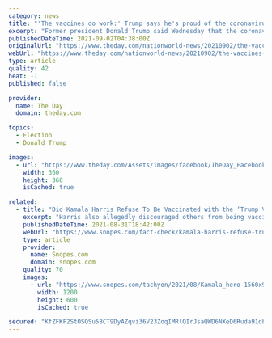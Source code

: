 ```yaml
---
category: news
title: "'The vaccines do work:' Trump says he's proud of the coronavirus vaccine but rejects any mandates"
excerpt: "Former president Donald Trump said Wednesday that the coronavirus vaccine is effective and that more Americans should get the shot, but that mandates"
publishedDateTime: 2021-09-02T04:38:00Z
originalUrl: "https://www.theday.com/nationworld-news/20210902/the-vaccines-do-work-trump-says-hes-proud-of-coronavirus-vaccine-but-rejects-any-mandates"
webUrl: "https://www.theday.com/nationworld-news/20210902/the-vaccines-do-work-trump-says-hes-proud-of-coronavirus-vaccine-but-rejects-any-mandates"
type: article
quality: 42
heat: -1
published: false

provider:
  name: The Day
  domain: theday.com

topics:
  - Election
  - Donald Trump

images:
  - url: "https://www.theday.com/Assets/images/facebook/TheDay_Facebook_OG-360px.png"
    width: 360
    height: 360
    isCached: true

related:
  - title: "Did Kamala Harris Refuse To Be Vaccinated with the ‘Trump Vaccine’?"
    excerpt: "Harris also allegedly discouraged others from being vaccinated against COVID-19 during the 2020 election campaign."
    publishedDateTime: 2021-08-31T18:42:00Z
    webUrl: "https://www.snopes.com/fact-check/kamala-harris-refuse-trump-vaccine/"
    type: article
    provider:
      name: Snopes.com
      domain: snopes.com
    quality: 70
    images:
      - url: "https://www.snopes.com/tachyon/2021/08/Kamala_hero-1560x936-1-e1630430333267.jpeg"
        width: 1200
        height: 600
        isCached: true

secured: "KfZFKF2StOSQSu58CT9DyAZqvi36V23ZoqIMRlQIrJsaQWD6NXeD6Ruda91dbYJIGszWK9f4wMzRx3YpPIJGoT3KUhXfB6/IMkbjMM4BtAKYnej1RSprX9FOqojZzP4OfUBD9l+RzAuShvC9zF9VaTQGuh8Lh8QrnYQG+3sKby9yHupuQvpRjgZh7f9Cy7xDrX2vT1lB/45LW/kIezxdj7FtCf4+Ky3Eoa5RbZDf2ItYoftHKIgqX1MG1e8bSZK3rPBCEbX9N9ro5ZYCHjvj72nOaTDmsS2YwuKFip8/SEaJtAc943srQwlrdC+1fkLbaMQzEexxly4PlI+E+JXx03uF8Ja+pSzZlI81OztsxXs=;9TMfqvmGX2Kyhvxqd6viuw=="
---
```


